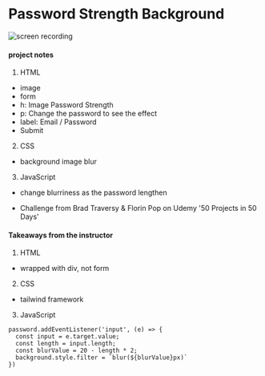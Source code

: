 # Password Strength Background

![screen recording](https://media.giphy.com/media/KzcTPH6XnG24Kv0Lbz/giphy.gif)

#### project notes

1. HTML

- image
- form
- h: Image Password Strength
- p: Change the password to see the effect
- label: Email / Password
- Submit

2. CSS

- background image blur

3. JavaScript

- change blurriness as the password lengthen

* Challenge from Brad Traversy & Florin Pop on Udemy '50 Projects in 50 Days'

#### Takeaways from the instructor

1. HTML

- wrapped with div, not form

2. CSS

- tailwind framework

3. JavaScript

```
password.addEventListener('input', (e) => {
  const input = e.target.value;
  const length = input.length;
  const blurValue = 20 - length * 2;
  background.style.filter = `blur(${blurValue}px)`
})
```
